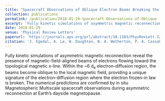```yaml
---
title: "Spacecraft Observations of Oblique Electron Beams Breaking the Frozen-In Law During Asymmetric Reconnection"
collection: publications
permalink: /publication/2018-01-29-Spacecraft-Observations-of-Oblique
excerpt: 'Fully kinetic simulations of asymmetric magnetic reconnection reveal the presence of magnetic-field-aligned beams of electrons flowing toward the topological magnetic x-line. Within the ~6 d<sub>e</sub> electron-diffusion region, the beams become oblique to the local magnetic field, providing a unique signature of the electron-diffusion region where the electron frozen-in law is broken. The numerical predictions are confirmed by in situ Magnetospheric Multiscale spacecraft observations during asymmetric reconnection at Earth’s dayside magnetopause.'
date: 2018-01-29
venue: 'Physical Review Letters'
paperurl: 'https://journals.aps.org/prl/abstract/10.1103/PhysRevLett.120.055101'
citation: 'J. Egedal, A. Le, W. Daughton, B. A. Wetherton, P. A. Cassak, J. L. Burch, B. Lavraud, J. Dorelli, D. J. Gershman, and L. A. Avanov. Spacecraft observations of oblique electron beams breaking the frozen-in law during asymmetric reconnection. Physical Review Letters. 2018.'
---
```

Fully kinetic simulations of asymmetric magnetic reconnection reveal the presence of magnetic-field-aligned beams of electrons flowing toward the topological magnetic x-line. Within the ~6 d<sub>e</sub> electron-diffusion region, the beams become oblique to the local magnetic field, providing a unique signature of the electron-diffusion region where the electron frozen-in law is broken. The numerical predictions are confirmed by in situ Magnetospheric Multiscale spacecraft observations during asymmetric reconnection at Earth’s dayside magnetopause.